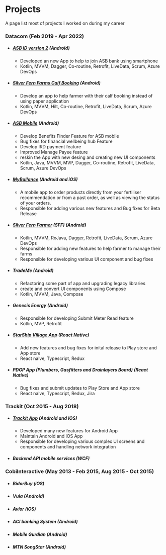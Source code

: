 # Projects
A page list most of projects I worked on during my career

### Datacom (Feb 2019 - Apr 2022)

- ##### [ASB ID version 2](https://play.google.com/store/apps/details?id=nz.co.asb.mobile.asbid&hl=en&gl=US) (Android)
  - Developed an new App to help to join ASB bank using smartphone 
  - Kotlin, MVVM, Dagger, Co-routine, Retrofit, LiveData, Scrum, Azure DevOps
- ##### [Silver Fern Farms Calf Booking](https://play.google.com/store/apps/details?id=com.silverfernfarms.calf.booking&hl=en_NZ&gl=US)  (Android)
  - Develop an app to help farmer with their calf booking instead of using paper application
  - Kotlin, MVVM, Hilt, Co-routine, Retrofit, LiveData, Scrum, Azure DevOps
- ##### [ASB Mobile](https://play.google.com/store/apps/details?id=nz.co.asb.asbmobile) (Android)
  - Develop Benefits Finder Feature for ASB mobile
  - Bug fixes for financial wellbeing hub Feature
  - Develop IRD payment feature
  - Improved Manage Payee feature
  - reskin the App with new desing and creating new UI components  
  - Kotlin, Java, MVVM, MVP, Dagger, Co-routine, Retrofit, LiveData, Scrum, Azure DevOps
- ##### [MyBallance](https://play.google.com/store/apps/details?id=nz.co.ballance.myballance&hl=en&gl=US) (Android and iOS)
  - A mobile app to order products directly from your fertiliser recommendation or from a past order, as well as viewing the status of your orders.
  - Responsible for adding various new features and Bug fixes for Beta Release 
- ##### [Silver Fern Farmer](https://play.google.com/store/apps/details?id=com.silverfernfarms.www.sffapp&hl=en&gl=US) (SFF) (Android)
  - Kotlin, MVVM, RxJava, Dagger, Retrofit, LiveData, Scrum, Azure DevOps
  - Responsible for adding new features to help farmer to manage their farms 
  - Responsible for developing various UI component and bug fixes
- ##### TradeMe (Android)
  - Refactoring some part of app and upgrading legacy libraries 
  - create and convert UI components using Compose 
  - Kotlin, MVVM, Java, Compose 
- ##### Genesis Energy (Android)
  - Responsible for developing Submit Meter Read feature
  - Kotlin, MVP, Retrofit 
- ##### [StarShip Village App](https://play.google.com/store/apps/details?id=com.starshipthevillage&utm_source=villageapp.kiwi) (React Native)
  -  Add new features and bug fixes for inital release to Play store and App store
  -  React naive, Typescript, Redux
- ##### PDGP App (Plumbers, Gasfitters and Drainlayers Board) (React Native)
  -  Bug fixes and submit updates to Play Store and App store
  -  React naive, Typescript, Redux, Jira

### Trackit (Oct 2015 - Aug 2018)
- ##### [Trackit App](https://play.google.com/store/apps/details?id=nz.co.trackit.android) (Android and iOS)
  - Developed many new features for Android App
  - Maintain Android and iOS App
  - Responsible for developing various complex UI screens and components and handling network integration 
- ##### Backend API mobile services (WCF)

### CobiInteractive (May 2013 - Feb 2015, Aug 2015 - Oct 2015)
- ##### BidorBuy (iOS)
- ##### Vula (Android)
- ##### Avior (iOS)
- ##### ACI banking System (Android)
- ##### Mobile Gurdian  (Android)
- ##### MTN SongStar (Android)
